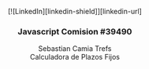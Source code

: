 <!-- Improved compatibility of back to top link: See: https://github.com/othneildrew/Best-README-Template/pull/73 -->
<a name="readme-top"></a>
<!--
*** Thanks for checking out the Best-README-Template. If you have a suggestion
*** that would make this better, please fork the repo and create a pull request
*** or simply open an issue with the tag "enhancement".
*** Don't forget to give the project a star!
*** Thanks again! Now go create something AMAZING! :D
-->



<!-- PROJECT SHIELDS -->
<!--
*** I'm using markdown "reference style" links for readability.
*** Reference links are enclosed in brackets [ ] instead of parentheses ( ).
*** See the bottom of this document for the declaration of the reference variables
*** for contributors-url, forks-url, etc. This is an optional, concise syntax you may use.
*** https://www.markdownguide.org/basic-syntax/#reference-style-links
-->

<p align="center">
[![LinkedIn][linkedin-shield]][linkedin-url]

  <h3 align="center">Javascript Comision #39490</h3>

  <p align="center">
    Sebastian Camia Trefs
    <br />
    Calculadora de Plazos Fijos
</div>

[linkedin-url]: https://www.linkedin.com/in/sebastian-emanuel-camia-trefs-20a7bb73/
[linkedin-shield]: https://img.shields.io/badge/-LinkedIn-black.svg?style=for-the-badge&logo=linkedin&colorB=555